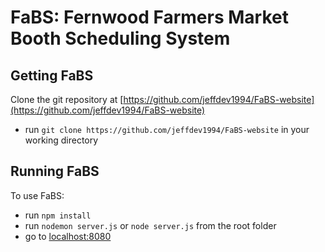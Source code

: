 FaBS: Fernwood Farmers Market Booth Scheduling System
 =======
 
 Getting FaBS
 -----------
  
 Clone the git repository at [https://github.com/jeffdev1994/FaBS-website](https://github.com/jeffdev1994/FaBS-website)
 
  * run `git clone https://github.com/jeffdev1994/FaBS-website` in your working directory

 Running FaBS
 -----------
  
 To use FaBS:
 
  * run `npm install`
  * run `nodemon server.js` or `node server.js` from the root folder
  * go to [localhost:8080](localhost:8080)
 
